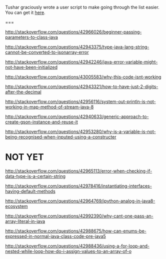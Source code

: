 Tushar graciously wrote a user script to make going through the list easier. You can get it [here](https://github.com/tusharjadhav219/Userscript-for-delete-candidates).

===

http://stackoverflow.com/questions/42966026/beginner-passing-parameters-to-class-java


http://stackoverflow.com/questions/42943375/type-java-lang-string-cannot-be-converted-to-jsonarray-error

http://stackoverflow.com/questions/42942246/java-error-variable-might-not-have-been-initialized

http://stackoverflow.com/questions/43005583/why-this-code-isnt-working

http://stackoverflow.com/questions/42943321/how-to-have-just-2-digits-after-the-decimal

http://stackoverflow.com/questions/42956116/system-out-println-is-not-working-in-map-method-of-stream-java-8

http://stackoverflow.com/questions/42940633/generic-approach-to-create-gson-instance-and-reuse-it

http://stackoverflow.com/questions/42953280/why-is-a-variable-is-not-being-recognised-when-inputed-using-a-constructer

NOT YET
====

http://stackoverflow.com/questions/42965113/error-when-checking-if-data-type-is-a-certain-string

http://stackoverflow.com/questions/42978416/instantiating-interfaces-having-default-methods

http://stackoverflow.com/questions/42964769/ipython-analog-in-java8-ecosystem

http://stackoverflow.com/questions/42992390/why-cant-one-pass-an-array-literal-in-java

http://stackoverflow.com/questions/42988675/how-can-enums-be-expressed-in-normal-java-class-code-pre-java5

http://stackoverflow.com/questions/42988436/using-a-for-loop-and-nested-while-loop-how-do-i-assign-values-to-an-array-of-o
